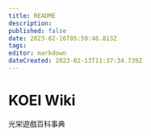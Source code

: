 ```yaml
---
title: README
description: 
published: false
date: 2023-02-16T05:59:46.813Z
tags: 
editor: markdown
dateCreated: 2023-02-13T11:37:34.739Z
---
```


# KOEI Wiki

光栄遊戲百科事典
